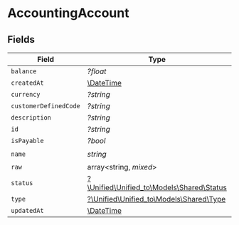 # AccountingAccount


## Fields

| Field                                                                      | Type                                                                       | Required                                                                   | Description                                                                |
| -------------------------------------------------------------------------- | -------------------------------------------------------------------------- | -------------------------------------------------------------------------- | -------------------------------------------------------------------------- |
| `balance`                                                                  | *?float*                                                                   | :heavy_minus_sign:                                                         | N/A                                                                        |
| `createdAt`                                                                | [\DateTime](https://www.php.net/manual/en/class.datetime.php)              | :heavy_minus_sign:                                                         | N/A                                                                        |
| `currency`                                                                 | *?string*                                                                  | :heavy_minus_sign:                                                         | N/A                                                                        |
| `customerDefinedCode`                                                      | *?string*                                                                  | :heavy_minus_sign:                                                         | N/A                                                                        |
| `description`                                                              | *?string*                                                                  | :heavy_minus_sign:                                                         | N/A                                                                        |
| `id`                                                                       | *?string*                                                                  | :heavy_minus_sign:                                                         | N/A                                                                        |
| `isPayable`                                                                | *?bool*                                                                    | :heavy_minus_sign:                                                         | N/A                                                                        |
| `name`                                                                     | *string*                                                                   | :heavy_check_mark:                                                         | N/A                                                                        |
| `raw`                                                                      | array<string, *mixed*>                                                     | :heavy_minus_sign:                                                         | N/A                                                                        |
| `status`                                                                   | [?\Unified\Unified_to\Models\Shared\Status](../../Models/Shared/Status.md) | :heavy_minus_sign:                                                         | N/A                                                                        |
| `type`                                                                     | [?\Unified\Unified_to\Models\Shared\Type](../../Models/Shared/Type.md)     | :heavy_minus_sign:                                                         | N/A                                                                        |
| `updatedAt`                                                                | [\DateTime](https://www.php.net/manual/en/class.datetime.php)              | :heavy_minus_sign:                                                         | N/A                                                                        |